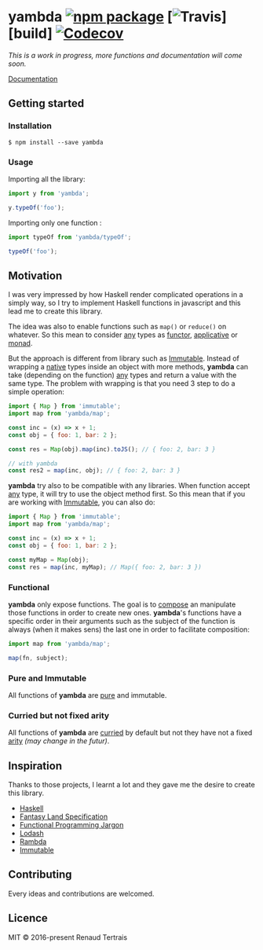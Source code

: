 # yambda [![npm package][npm-badge]][npm] [![Travis][travis-badge]][build] [![Codecov][codecov-badge]][codecov]

*This is a work in progress, more functions and documentation will come soon.*

[Documentation](DOCS.md)

## Getting started

### Installation

```
$ npm install --save yambda
```

### Usage

Importing all the library:

```js
import y from 'yambda';

y.typeOf('foo');
```

Importing only one function :

```js
import typeOf from 'yambda/typeOf';

typeOf('foo');
```

## Motivation

I was very impressed by how Haskell render complicated operations in a simply way, so I try to implement Haskell functions in javascript and this lead me to create this library.

The idea was also to enable functions such as `map()` or `reduce()` on whatever. So this mean to consider [any](DOCS.md#any) types as [functor](https://github.com/hemanth/functional-programming-jargon#functor), [applicative](https://github.com/hemanth/functional-programming-jargon#applicative-functor) or [monad](https://github.com/hemanth/functional-programming-jargon#monad).

But the approach is different from library such as [Immutable](https://facebook.github.io/immutable-js). Instead of wrapping a [native](DOCS.md#native) types inside an object with more methods, **yambda** can take (depending on the function) [any](DOCS.md#any) types and return a value with the same type. The problem with wrapping is that you need 3 step to do a simple operation:

```js
import { Map } from 'immutable';
import map from 'yambda/map';

const inc = (x) => x + 1;
const obj = { foo: 1, bar: 2 };

const res = Map(obj).map(inc).toJS(); // { foo: 2, bar: 3 }

// with yambda
const res2 = map(inc, obj); // { foo: 2, bar: 3 }
```

**yambda** try also to be compatible with any libraries. When function accept [any](DOCS.md#any) type, it will try to use the object method first. So this mean that if you are working with [Immutable](https://facebook.github.io/immutable-js), you can also do:

```js
import { Map } from 'immutable';
import map from 'yambda/map';

const inc = (x) => x + 1;
const obj = { foo: 1, bar: 2 };

const myMap = Map(obj);
const res = map(inc, myMap); // Map({ foo: 2, bar: 3 })
```

### Functional

**yambda** only expose functions. The goal is to [compose](https://github.com/hemanth/functional-programming-jargon#function-composition) an manipulate those functions in order to create new ones. **yambda**'s functions have a specific order in their arguments such as the subject of the function is always (when it makes sens) the last one in order to facilitate composition:

```js
import map from 'yambda/map';

map(fn, subject);
```

### Pure and Immutable

All functions of **yambda** are [pure](https://github.com/hemanth/functional-programming-jargon#purity) and immutable.

### Curried but not fixed arity

All functions of **yambda** are [curried](https://github.com/hemanth/functional-programming-jargon#currying) by default but not they have not a fixed [arity](https://github.com/hemanth/functional-programming-jargon#arity) *(may change in the futur)*.

## Inspiration

Thanks to those projects, I learnt a lot and they gave me the desire to create this library.

- [Haskell](https://www.haskell.org/)
- [Fantasy Land Specification](https://github.com/fantasyland/fantasy-land)
- [Functional Programming Jargon](https://github.com/hemanth/functional-programming-jargon)
- [Lodash](https://lodash.com/)
- [Rambda](http://ramdajs.com)
- [Immutable](https://facebook.github.io/immutable-js)

## Contributing

Every ideas and contributions are welcomed.

## Licence

MIT © 2016-present Renaud Tertrais

[npm-badge]: https://img.shields.io/npm/v/yambda.svg?style=flat-square
[npm]: https://www.npmjs.com/package/yambda

[travis-badge]: https://img.shields.io/travis/renaudtertrais/yambda/.svg?style=flat-square
[travis]: https://travis-ci.org/renaudtertrais/yambda

[codecov-badge]: https://img.shields.io/codecov/c/github/renaudtertrais/yambda.svg?style=flat-square
[codecov]: https://codecov.io/gh/reactjs/react-router
